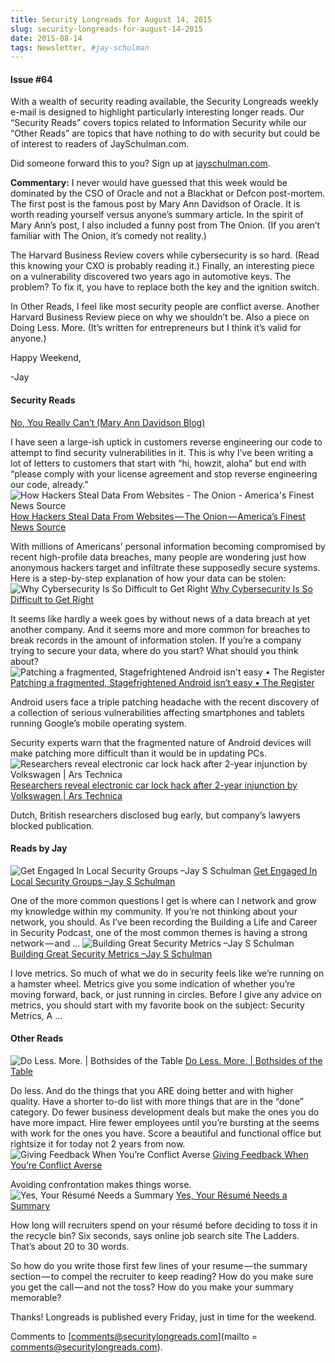 ```yaml
---
title: Security Longreads for August 14, 2015
slug: security-longreads-for-august-14-2015
date: 2015-08-14
tags: Newsletter, #jay-schulman
---
```


#### Issue #64

With a wealth of security reading available, the Security Longreads weekly e-mail is designed to highlight particularly interesting longer reads. Our “Security Reads” covers topics related to Information Security while our “Other Reads” are topics that have nothing to do with security but could be of interest to readers of JaySchulman.com.

Did someone forward this to you? Sign up at [jayschulman.com](https://www.jayschulman.com/longreads).

**Commentary:** I never would have guessed that this week would be dominated by the CSO of Oracle and not a Blackhat or Defcon post-mortem. The first post is the famous post by Mary Ann Davidson of Oracle. It is worth reading yourself versus anyone’s summary article. In the spirit of Mary Ann’s post, I also included a funny post from The Onion. (If you aren’t familiar with The Onion, it’s comedy not reality.)

The Harvard Business Review covers while cybersecurity is so hard. (Read this knowing your CXO is probably reading it.) Finally, an interesting piece on a vulnerability discovered two years ago in automotive keys. The problem? To fix it, you have to replace both the key and the ignition switch.

In Other Reads, I feel like most security people are conflict averse. Another Harvard Business Review piece on why we shouldn’t be. Also a piece on Doing Less. More. (It’s written for entrepreneurs but I think it’s valid for anyone.)

Happy Weekend,

-Jay

#### Security Reads

[No, You Really Can’t (Mary Ann Davidson Blog)](https://web.archive.org/web/20150811052336/https://blogs.oracle.com/maryanndavidson/entry/no_you_really_can_t)

I have seen a large-ish uptick in customers reverse engineering our code to attempt to find security vulnerabilities in it. This is why I’ve been writing a lot of letters to customers that start with “hi, howzit, aloha” but end with “please comply with your license agreement and stop reverse engineering our code, already.”
![How Hackers Steal Data From Websites - The Onion - America's Finest News Source](__GHOST_URL__/content/images/max/800/0-Cjx8ubdd6Uif9Vp4.jpg)
[How Hackers Steal Data From Websites — The Onion — America’s Finest News Source](http://www.theonion.com/graphic/how-hackers-steal-data-websites-51043)

With millions of Americans’ personal information becoming compromised by recent high-profile data breaches, many people are wondering just how anonymous hackers target and infiltrate these supposedly secure systems. Here is a step-by-step explanation of how your data can be stolen:
![Why Cybersecurity Is So Difficult to Get Right](__GHOST_URL__/content/images/max/800/0-CsTU7t5MA_uedHtM.jpg)
[Why Cybersecurity Is So Difficult to Get Right](https://hbr.org/2015/07/why-cybersecurity-is-so-difficult-to-get-right)

It seems like hardly a week goes by without news of a data breach at yet another company. And it seems more and more common for breaches to break records in the amount of information stolen. If you’re a company trying to secure your data, where do you start? What should you think about?
![Patching a fragmented, Stagefrightened Android isn't easy • The Register](__GHOST_URL__/content/images/max/800/0-4HC79u9rV1U1o6G1.jpg)
[Patching a fragmented, Stagefrightened Android isn’t easy • The Register](http://www.theregister.co.uk/2015/08/12/android_patching_analysis_stagefright_google/)

Android users face a triple patching headache with the recent discovery of a collection of serious vulnerabilities affecting smartphones and tablets running Google’s mobile operating system.

Security experts warn that the fragmented nature of Android devices will make patching more difficult than it would be in updating PCs.
![Researchers reveal electronic car lock hack after 2-year injunction by Volkswagen | Ars Technica](__GHOST_URL__/content/images/max/800/0-QK7Tmp2h28MTpGtd.jpg)
[Researchers reveal electronic car lock hack after 2-year injunction by Volkswagen | Ars Technica](http://arstechnica.com/security/2015/08/researchers-reveal-electronic-car-lock-hack-after-2-year-injunction-by-volkswagen/)

Dutch, British researchers disclosed bug early, but company’s lawyers blocked publication.

#### Reads by Jay
![Get Engaged In Local Security Groups –Jay S Schulman](__GHOST_URL__/content/images/max/800/0-5QXjaXQS_5BAvRXi.png)
[Get Engaged In Local Security Groups –Jay S Schulman](https://www.jayschulman.com/get-engaged-in-local-security-groups/#utm_source=rss&amp;utm_medium=rss&amp;utm_campaign=get-engaged-in-local-security-groups)

One of the more common questions I get is where can I network and grow my knowledge within my community. If you’re not thinking about your network, you should. As I’ve been recording the Building a Life and Career in Security Podcast, one of the most common themes is having a strong network — and …
![Building Great Security Metrics –Jay S Schulman](__GHOST_URL__/content/images/max/800/0-GhxUu2gYEOYWLBN-.png)
[Building Great Security Metrics –Jay S Schulman](https://www.jayschulman.com/building-great-security-metrics/#utm_source=rss&amp;utm_medium=rss&amp;utm_campaign=building-great-security-metrics)

I love metrics. So much of what we do in security feels like we’re running on a hamster wheel. Metrics give you some indication of whether you’re moving forward, back, or just running in circles. Before I give any advice on metrics, you should start with my favorite book on the subject: Security Metrics, A …

#### Other Reads
![Do Less. More. | Bothsides of the Table](__GHOST_URL__/content/images/max/800/0-H-9RUNtlQtzNTd4t.jpg)
[Do Less. More. | Bothsides of the Table](http://www.bothsidesofthetable.com/2015/06/18/do-less-more/)

Do less. And do the things that you ARE doing better and with higher quality. Have a shorter to-do list with more things that are in the “done” category. Do fewer business development deals but make the ones you do have more impact. Hire fewer employees until you’re bursting at the seems with work for the ones you have. Score a beautiful and functional office but rightsize it for today not 2 years from now.
![Giving Feedback When You’re Conflict Averse](__GHOST_URL__/content/images/max/800/0-VVp7pKPw_bq6seLV.jpg)
[Giving Feedback When You’re Conflict Averse](https://hbr.org/2015/08/giving-feedback-when-youre-conflict-averse)

Avoiding confrontation makes things worse.
![Yes, Your Résumé Needs a Summary](__GHOST_URL__/content/images/max/800/0-MCLj0U3Ls6FMoHTd.jpg)
[Yes, Your Résumé Needs a Summary](https://hbr.org/2015/07/yes-your-rsum-needs-a-summary)

How long will recruiters spend on your résumé before deciding to toss it in the recycle bin? Six seconds, says online job search site The Ladders. That’s about 20 to 30 words.

So how do you write those first few lines of your resume — the summary section — to compel the recruiter to keep reading? How do you make sure you get the call — and not the toss? How do you make your summary memorable?

Thanks! Longreads is published every Friday, just in time for the weekend.

Comments to [comments@securitylongreads.com](mailto = comments@securitylongreads.com).
